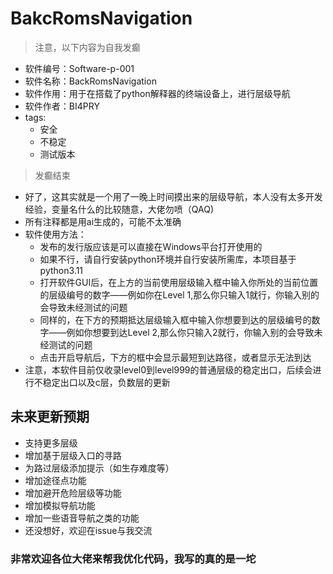 # BakcRomsNavigation
> 注意，以下内容为自我发癫
* 软件编号：Software-p-001
* 软件名称：BackRomsNavigation
* 软件作用：用于在搭载了python解释器的终端设备上，进行层级导航
* 软件作者：BI4PRY
* tags:
  * 安全
  * 不稳定
  * 测试版本
> 发癫结束
* 好了，这其实就是一个用了一晚上时间摸出来的层级导航，本人没有太多开发经验，变量名什么的比较随意，大佬勿喷（QAQ)
* 所有注释都是用ai生成的，可能不太准确
* 软件使用方法：
  * 发布的发行版应该是可以直接在Windows平台打开使用的
  * 如果不行，请自行安装python环境并自行安装所需库，本项目基于python3.11
  * 打开软件GUI后，在上方的当前使用层级输入框中输入你所处的当前位置的层级编号的数字——例如你在Level 1,那么你只输入1就行，你输入别的会导致未经测试的问题
  * 同样的，在下方的预期抵达层级输入框中输入你想要到达的层级编号的数字——例如你想要到达Level 2,那么你只输入2就行，你输入别的会导致未经测试的问题
  * 点击开启导航后，下方的框中会显示最短到达路径，或者显示无法到达
*  注意，本软件目前仅收录level0到level999的普通层级的稳定出口，后续会进行不稳定出口以及c层，负数层的更新
## 未来更新预期
* 支持更多层级
* 增加基于层级入口的寻路
* 为路过层级添加提示（如生存难度等）
* 增加途径点功能
* 增加避开危险层级等功能
* 增加模拟导航功能
* 增加一些语音导航之类的功能
* 还没想好，欢迎在issue与我交流

### 非常欢迎各位大佬来帮我优化代码，我写的真的是一坨